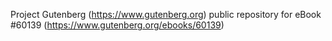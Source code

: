 Project Gutenberg (https://www.gutenberg.org) public repository for
eBook #60139 (https://www.gutenberg.org/ebooks/60139)
